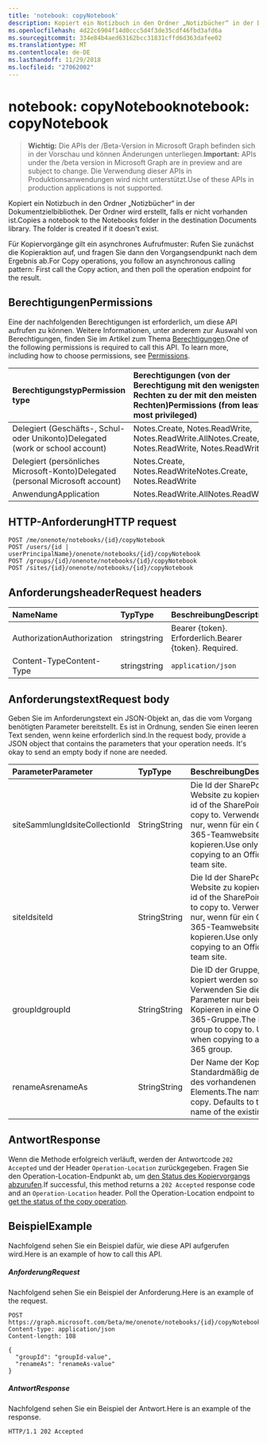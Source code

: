 ```yaml
---
title: 'notebook: copyNotebook'
description: Kopiert ein Notizbuch in den Ordner „Notizbücher“ in der Dokumentzielbibliothek. Der Ordner wird erstellt, falls er nicht vorhanden ist.
ms.openlocfilehash: 4d22c6904f14d0ccc5d4f3de35cdf46fbd3afd6a
ms.sourcegitcommit: 334e84b4aed63162bcc31831cffd6d363dafee02
ms.translationtype: MT
ms.contentlocale: de-DE
ms.lasthandoff: 11/29/2018
ms.locfileid: "27062002"
---
```

# <a name="notebook-copynotebook"></a><span data-ttu-id="65777-104">notebook: copyNotebook</span><span class="sxs-lookup"><span data-stu-id="65777-104">notebook: copyNotebook</span></span>

> <span data-ttu-id="65777-105">**Wichtig:** Die APIs der /Beta-Version in Microsoft Graph befinden sich in der Vorschau und können Änderungen unterliegen.</span><span class="sxs-lookup"><span data-stu-id="65777-105">**Important:** APIs under the /beta version in Microsoft Graph are in preview and are subject to change.</span></span> <span data-ttu-id="65777-106">Die Verwendung dieser APIs in Produktionsanwendungen wird nicht unterstützt.</span><span class="sxs-lookup"><span data-stu-id="65777-106">Use of these APIs in production applications is not supported.</span></span>

<span data-ttu-id="65777-p103">Kopiert ein Notizbuch in den Ordner „Notizbücher“ in der Dokumentzielbibliothek. Der Ordner wird erstellt, falls er nicht vorhanden ist.</span><span class="sxs-lookup"><span data-stu-id="65777-p103">Copies a notebook to the Notebooks folder in the destination Documents library. The folder is created if it doesn't exist.</span></span>

<span data-ttu-id="65777-109">Für Kopiervorgänge gilt ein asynchrones Aufrufmuster:  Rufen Sie zunächst die Kopieraktion auf, und fragen Sie dann den Vorgangsendpunkt nach dem Ergebnis ab.</span><span class="sxs-lookup"><span data-stu-id="65777-109">For Copy operations, you follow an asynchronous calling pattern:  First call the Copy action, and then poll the operation endpoint for the result.</span></span>

## <a name="permissions"></a><span data-ttu-id="65777-110">Berechtigungen</span><span class="sxs-lookup"><span data-stu-id="65777-110">Permissions</span></span>
<span data-ttu-id="65777-p104">Eine der nachfolgenden Berechtigungen ist erforderlich, um diese API aufrufen zu können. Weitere Informationen, unter anderem zur Auswahl von Berechtigungen, finden Sie im Artikel zum Thema [Berechtigungen](/graph/permissions-reference).</span><span class="sxs-lookup"><span data-stu-id="65777-p104">One of the following permissions is required to call this API. To learn more, including how to choose permissions, see [Permissions](/graph/permissions-reference).</span></span>

|<span data-ttu-id="65777-113">Berechtigungstyp</span><span class="sxs-lookup"><span data-stu-id="65777-113">Permission type</span></span>      | <span data-ttu-id="65777-114">Berechtigungen (von der Berechtigung mit den wenigsten Rechten zu der mit den meisten Rechten)</span><span class="sxs-lookup"><span data-stu-id="65777-114">Permissions (from least to most privileged)</span></span>              |
|:--------------------|:---------------------------------------------------------|
|<span data-ttu-id="65777-115">Delegiert (Geschäfts-, Schul- oder Unikonto)</span><span class="sxs-lookup"><span data-stu-id="65777-115">Delegated (work or school account)</span></span> | <span data-ttu-id="65777-116">Notes.Create, Notes.ReadWrite, Notes.ReadWrite.All</span><span class="sxs-lookup"><span data-stu-id="65777-116">Notes.Create, Notes.ReadWrite, Notes.ReadWrite.All</span></span>    |
|<span data-ttu-id="65777-117">Delegiert (persönliches Microsoft-Konto)</span><span class="sxs-lookup"><span data-stu-id="65777-117">Delegated (personal Microsoft account)</span></span> | <span data-ttu-id="65777-118">Notes.Create, Notes.ReadWrite</span><span class="sxs-lookup"><span data-stu-id="65777-118">Notes.Create, Notes.ReadWrite</span></span>    |
|<span data-ttu-id="65777-119">Anwendung</span><span class="sxs-lookup"><span data-stu-id="65777-119">Application</span></span> | <span data-ttu-id="65777-120">Notes.ReadWrite.All</span><span class="sxs-lookup"><span data-stu-id="65777-120">Notes.ReadWrite.All</span></span> |

## <a name="http-request"></a><span data-ttu-id="65777-121">HTTP-Anforderung</span><span class="sxs-lookup"><span data-stu-id="65777-121">HTTP request</span></span>
<!-- { "blockType": "ignored" } -->
```http
POST /me/onenote/notebooks/{id}/copyNotebook
POST /users/{id | userPrincipalName}/onenote/notebooks/{id}/copyNotebook
POST /groups/{id}/onenote/notebooks/{id}/copyNotebook
POST /sites/{id}/onenote/notebooks/{id}/copyNotebook
```
## <a name="request-headers"></a><span data-ttu-id="65777-122">Anforderungsheader</span><span class="sxs-lookup"><span data-stu-id="65777-122">Request headers</span></span>
| <span data-ttu-id="65777-123">Name</span><span class="sxs-lookup"><span data-stu-id="65777-123">Name</span></span>       | <span data-ttu-id="65777-124">Typ</span><span class="sxs-lookup"><span data-stu-id="65777-124">Type</span></span> | <span data-ttu-id="65777-125">Beschreibung</span><span class="sxs-lookup"><span data-stu-id="65777-125">Description</span></span>|
|:---------------|:--------|:----------|
| <span data-ttu-id="65777-126">Authorization</span><span class="sxs-lookup"><span data-stu-id="65777-126">Authorization</span></span>  | <span data-ttu-id="65777-127">string</span><span class="sxs-lookup"><span data-stu-id="65777-127">string</span></span>  | <span data-ttu-id="65777-p105">Bearer {token}. Erforderlich.</span><span class="sxs-lookup"><span data-stu-id="65777-p105">Bearer {token}. Required.</span></span> |
| <span data-ttu-id="65777-130">Content-Type</span><span class="sxs-lookup"><span data-stu-id="65777-130">Content-Type</span></span> | <span data-ttu-id="65777-131">string</span><span class="sxs-lookup"><span data-stu-id="65777-131">string</span></span> | `application/json` |

## <a name="request-body"></a><span data-ttu-id="65777-132">Anforderungstext</span><span class="sxs-lookup"><span data-stu-id="65777-132">Request body</span></span>
<span data-ttu-id="65777-p106">Geben Sie im Anforderungstext ein JSON-Objekt an, das die vom Vorgang benötigten Parameter bereitstellt. Es ist in Ordnung, senden Sie einen leeren Text senden, wenn keine erforderlich sind.</span><span class="sxs-lookup"><span data-stu-id="65777-p106">In the request body, provide a JSON object that contains the parameters that your operation needs. It's okay to send an empty body if none are needed.</span></span>

| <span data-ttu-id="65777-135">Parameter</span><span class="sxs-lookup"><span data-stu-id="65777-135">Parameter</span></span>    | <span data-ttu-id="65777-136">Typ</span><span class="sxs-lookup"><span data-stu-id="65777-136">Type</span></span>   |<span data-ttu-id="65777-137">Beschreibung</span><span class="sxs-lookup"><span data-stu-id="65777-137">Description</span></span>|
|:---------------|:--------|:----------|
|<span data-ttu-id="65777-138">siteSammlungId</span><span class="sxs-lookup"><span data-stu-id="65777-138">siteCollectionId</span></span>|<span data-ttu-id="65777-139">String</span><span class="sxs-lookup"><span data-stu-id="65777-139">String</span></span>|<span data-ttu-id="65777-140">Die Id der SharePoint-Website zu kopieren.</span><span class="sxs-lookup"><span data-stu-id="65777-140">The id of the SharePoint site to copy to.</span></span> <span data-ttu-id="65777-141">Verwenden Sie nur, wenn für ein Office 365-Teamwebsite zu kopieren.</span><span class="sxs-lookup"><span data-stu-id="65777-141">Use only when copying to an Office 365 team site.</span></span>|
|<span data-ttu-id="65777-142">siteId</span><span class="sxs-lookup"><span data-stu-id="65777-142">siteId</span></span>|<span data-ttu-id="65777-143">String</span><span class="sxs-lookup"><span data-stu-id="65777-143">String</span></span>|<span data-ttu-id="65777-144">Die Id der SharePoint-Website zu kopieren.</span><span class="sxs-lookup"><span data-stu-id="65777-144">The id of the SharePoint web to copy to.</span></span> <span data-ttu-id="65777-145">Verwenden Sie nur, wenn für ein Office 365-Teamwebsite zu kopieren.</span><span class="sxs-lookup"><span data-stu-id="65777-145">Use only when copying to an Office 365 team site.</span></span>|
|<span data-ttu-id="65777-146">groupId</span><span class="sxs-lookup"><span data-stu-id="65777-146">groupId</span></span>|<span data-ttu-id="65777-147">String</span><span class="sxs-lookup"><span data-stu-id="65777-147">String</span></span>|<span data-ttu-id="65777-p109">Die ID der Gruppe, in die kopiert werden soll. Verwenden Sie diesen Parameter nur beim Kopieren in eine Office 365-Gruppe.</span><span class="sxs-lookup"><span data-stu-id="65777-p109">The id of the group to copy to. Use only when copying to an Office 365 group.</span></span>|
|<span data-ttu-id="65777-150">renameAs</span><span class="sxs-lookup"><span data-stu-id="65777-150">renameAs</span></span>|<span data-ttu-id="65777-151">String</span><span class="sxs-lookup"><span data-stu-id="65777-151">String</span></span>|<span data-ttu-id="65777-p110">Der Name der Kopie. Standardmäßig der Name des vorhandenen Elements.</span><span class="sxs-lookup"><span data-stu-id="65777-p110">The name of the copy. Defaults to the name of the existing item.</span></span> |

## <a name="response"></a><span data-ttu-id="65777-154">Antwort</span><span class="sxs-lookup"><span data-stu-id="65777-154">Response</span></span>

<span data-ttu-id="65777-p111">Wenn die Methode erfolgreich verläuft, werden der Antwortcode `202 Accepted` und der Header `Operation-Location` zurückgegeben. Fragen Sie den Operation-Location-Endpunkt ab, um [den Status des Kopiervorgangs abzurufen](onenoteoperation-get.md).</span><span class="sxs-lookup"><span data-stu-id="65777-p111">If successful, this method returns a `202 Accepted` response code and an `Operation-Location` header. Poll the Operation-Location endpoint to [get the status of the copy operation](onenoteoperation-get.md).</span></span>

## <a name="example"></a><span data-ttu-id="65777-157">Beispiel</span><span class="sxs-lookup"><span data-stu-id="65777-157">Example</span></span>
<span data-ttu-id="65777-158">Nachfolgend sehen Sie ein Beispiel dafür, wie diese API aufgerufen wird.</span><span class="sxs-lookup"><span data-stu-id="65777-158">Here is an example of how to call this API.</span></span>
##### <a name="request"></a><span data-ttu-id="65777-159">Anforderung</span><span class="sxs-lookup"><span data-stu-id="65777-159">Request</span></span>
<span data-ttu-id="65777-160">Nachfolgend sehen Sie ein Beispiel der Anforderung.</span><span class="sxs-lookup"><span data-stu-id="65777-160">Here is an example of the request.</span></span>
<!-- {
  "blockType": "request",
  "name": "notebook_copynotebook"
}-->
```http
POST https://graph.microsoft.com/beta/me/onenote/notebooks/{id}/copyNotebook
Content-type: application/json
Content-length: 108

{
  "groupId": "groupId-value",
  "renameAs": "renameAs-value"
}
```

##### <a name="response"></a><span data-ttu-id="65777-161">Antwort</span><span class="sxs-lookup"><span data-stu-id="65777-161">Response</span></span>
<span data-ttu-id="65777-162">Nachfolgend sehen Sie ein Beispiel der Antwort.</span><span class="sxs-lookup"><span data-stu-id="65777-162">Here is an example of the response.</span></span>
<!-- {
  "blockType": "response",
  "truncated": true,
  "@odata.type": "microsoft.graph.onenoteOperation"
} -->
```http
HTTP/1.1 202 Accepted
```

<!-- uuid: 8fcb5dbc-d5aa-4681-8e31-b001d5168d79
2015-10-25 14:57:30 UTC -->
<!-- {
  "type": "#page.annotation",
  "description": "notebook: copyNotebook",
  "keywords": "",
  "section": "documentation",
  "tocPath": ""
}-->
